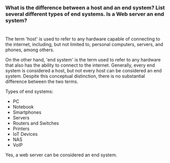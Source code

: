 ### What is the difference between a host and an end system? List several different types of end systems. Is a Web server an end system?

#

The term 'host' is used to refer to any hardware capable of connecting to the internet, including, but not limited to, personal computers, servers, and phones, among others.

On the other hand, 'end system' is the term used to refer to any hardware that also has the ability to connect to the internet. Generally, every end system is considered a host, but not every host can be considered an end system. Despite this conceptual distinction, there is no substantial difference between the two terms.

Types of end systems:
* PC
* Notebook
* Smartphones
* Servers
* Routers and Switches
* Printers
* IoT Devices
* NAS
* VoIP

Yes, a web server can be considered an end system.
